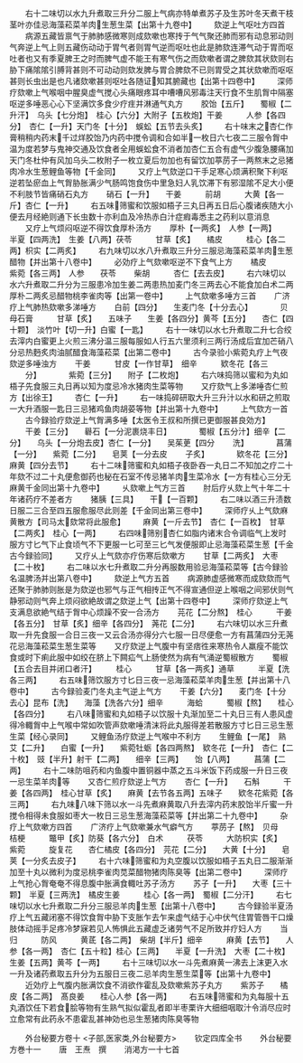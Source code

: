 <!-- { "loadSidebar": true } -->
　　右十二味切以水九升煮取三升分二服上气病亦特单煮苏子及生苏叶冬天煮干枝茎叶亦佳忌海藻菘菜羊肉生葱生菜【出第十九卷中】
　　欬逆上气呕吐方四首
　　病源五藏皆禀气于肺肺感微寒则成欬嗽也寒抟于气气聚还肺而邪有动息邪动则气奔逆上气上则五藏伤动动于胃气者则胃气逆而呕吐也此是肺欬连滞气动于胃而呕吐者也又有季夏脾王之时而脾气虚不能王有寒气伤之而欬嗽者谓之脾欬其状欬则右胁下痛隂隂引膊背甚则不可动动则欬发脾与胃合脾欬不已则胃受之其状欬嗽而呕呕甚则长虫出是也凡诸欬嗽甚则呕吐各随证知其腑藏也【出第十四卷中】
　　深师疗欬嗽上气喉咽中腥臭虚气搅心头痛眼疼耳中嘈嘈风邪毒注天行食不生肌胷中隔塞呕逆多唾恶心心下坚满饮多食少疗疰并淋通气丸方
　　胶饴【五斤】　　蜀椒【二升汗】　乌头【七分炮】　桂心【六分】大附子【五枚炮】干姜　　　人参【各四分】　杏仁【一升】天门冬【十分】　蜈蚣【五节去头炙】
　　右十味末之杏仁作膏稍稍内药末千过烊胶饴乃内药中搅令调和合如半一枚日六七夜二三服令胷中温为度若梦与鬼神交通及饮食者全用蜈蚣食不消者加杏仁五合有虚气少腹急腰痛加天门冬杜仲有风加乌头二枚附子一枚立夏后勿加也有留饮加葶苈子一两熬末之忌猪肉冷水生葱鲤鱼等物【千金同】
　　又疗上气欬逆口干手足寒心烦满积聚下利呕逆若坠瘀血上气胷胁胀满少气肠鸣饱食伤中里急妇人乳饮滞下有邪湿隂不足大小便不利肢节皆痛硝石丸方
　　硝石【一升】　　干姜　　　前胡　　　大黄【各一斤】杏仁【一升】
　　右五味筛蜜和饮服如梧子三丸日再五日后心腹诸疾随大小便去月经絶则通下长虫数十亦利血及冷热赤白汁症瘕毒悉主之药利以意消息
　　又疗上气烦闷呕逆不得饮食厚朴汤方
　　厚朴【一两炙】　人参【一两】　　半夏【四两洗】　生姜【八两】茯苓　　　甘草【炙】　　橘皮　　　桂心【各二两】枳实【二两炙】
　　右九味切以水八升煮取三升分三服忌海藻菘菜羊肉生葱醋物【并出第十八卷中】
　　必効疗上气欬嗽呕逆不下食气上方
　　橘皮　　　紫菀【各三两】　人参　　茯苓
　　柴胡　　　杏仁【去去皮】
　　右六味切以水六升煮取二升分为三服患冷加生姜二两患热加麦门冬三两去心不能食加白术二两厚朴二两炙忌醋物桃李雀肉等【出第一卷中】
　　上气欬嗽多唾方三首
　　广济疗上气肺热欬嗽多涕唾方
　　白前【四分】　　生麦门冬【十分去心】　　　　贝母石膏　　　甘草【炙】　　五味子　　生姜【各四分】黄芩【五分】　　杏仁【四十颗】　淡竹叶【切一升】白蜜【一匙】
　　右十一味切以水七升煮取二升七合绞去滓内白蜜更上火煎三沸分温三服每服如人行五六里须利三两行汤成后宜加芒硝八分忌热麪炙肉油腻醋食海藻菘菜【出第二卷中】
　　古今录验小紫菀丸疗上气夜欬逆多唾浊方
　　干姜　　　甘皮【一作甘草】　细辛　　　欵冬花【各三
　　分】　　　　紫菀【三分】　　附子【二枚炮】
　　右六味捣筛以蜜和为丸如梧子先食服三丸日再以知为度忌冷水猪肉生菜等物
　　又疗欬气上多涕唾杏仁煎方【出徐王】
　　杏仁【一升】
　　右一味捣碎研取大升三升汁以水和研之煎取一大升酒服一匙日三忌猪鸡鱼肉胡荽等物【并出第十九卷中】
　　上气欬方一首
　　古今録验疗欬逆上气胷满多唾【太医令王叔和所撰已更御服甚良効方】
　　干姜【三分】　　礜石【一分泥裹烧丰日】　　　　蜀椒【五分汁】细辛【二分】　　乌头【一分炮去皮】杏仁【一分】　　吴茱茰【四分
　　洗】　　　　菖蒲【一分】　　紫菀【二分】　　皂荚【一分去皮
　　子炙】　　　　欵冬花【三分】　麻黄【四分去节】
　　右十二味筛蜜和丸如梧子夜卧吞一丸日二不知加之疗二十年欬不过二十丸便愈御药也秘在石室不传忌猪羊肉生菜冷水【一方有桂心三分无麻黄千金同出第十九卷中】
　　乆欬嗽上气方三首
　　肘后疗乆欬上气十年二十年诸药疗不差者方
　　猪胰【三具】　　干【一百颗】
　　右二味以酒三升渍数日服二三合至四五服愈服尽此则差【千金同出第三卷中】
　　深师疗乆上气欬麻黄散方【司马太欬常将此服愈】
　　麻黄【一斤去节】　杏仁【一百枚】　甘草【二两炙】　桂心【一两】
　　右四味筛别杏仁如脂内诸末合令调临气上发时服方寸匕气下止食顷气不下更服一匕可至三匕气发便服即止忌海藻菘菜生葱【千金古今録验同】
　　又疗乆上气欬亦疗伤寒后欬嗽方
　　甘草【二两炙】　大枣【二十枚】
　　右二味以水七升煮取二升分再服数用验忌海藻菘菜等【古今録验名温脾汤并出第八卷中】
　　欬逆上气方五首
　　病源肺虚感微寒而成欬欬而气还聚于肺肺则胀是为欬逆也邪气与正气相抟正气不得宣通但逆上喉咽之间邪伏则气静邪动则气奔上烦闷欲絶故谓之欬逆上气【出第十四卷中】
　　深师疗欬逆上气支满息欲絶气结于胷中心烦躁不安一合汤方
　　芫花【二分熬】　桂心　　　干姜【各五分】　甘草【炙】细辛【各四分】　荛花【二分】
　　右六味切以水三升煮取一升先食服一合日三夜一又云合汤亦得分六七服一日尽便愈一方有菖蒲四分无荛花忌海藻菘菜生葱生菜等
　　又疗欬逆上气腹中有坚痞徃来寒热令人羸瘦不能饮食或时下痢此服中如绞在脐上下闗疝气上肠使然为病有气涌逆蜀椒散方
　　蜀椒【五合去目并闭口者汗】　　　桂心　　　甘草【各一两炙】通草　　　半夏【洗各三两】
　　右五味筛饮服方寸匕日三夜一忌海藻菘菜羊肉生葱【并出第十八卷中】
　　古今録验麦门冬丸主气逆上气方
　　干姜【六分】　　麦门冬【十分去心】昆布【洗】　　海藻【洗各六分】细辛　　　海蛤　　　蜀椒【熬】　　桂心【各四分】
　　右八味筛蜜和丸如梧子以饮服十丸渐加至二十丸日三有人患风虚得冷輙胷中上气喉中常如吹管声欬嗽唾清沫将此丸服得差若散服方寸匕日三忌生葱生菜【经心录同】
　　又鲤鱼汤疗欬逆上气喉中不利方
　　生鲤鱼【一尾】　熟艾【二升】　　白蜜【一升】　　紫菀牡蛎【各四两熬】　欵冬花【一升】　杏仁【二十枚】　豉【半升】射干【二两】　　细辛【三两】　　饴【八两】　　　菖蒲【二两】
　　右十二味防咀药和内鱼腹中置铜器中蒸之五斗米饭下药成服一升日三夜一忌生菜羊肉等
　　又杏仁煎疗欬逆上气方
　　杏仁【一升】　　石斛　　　干姜【各四两】　桂心甘草【炙】　　麻黄【去节各五两】五味子　　欵冬花紫菀【各三两】
　　右九味八味下筛以水一斗先煮麻黄取八升去滓内药末胶饴半斤蜜一升搅令相得未食服如枣大一枚日三忌生葱海藻菘菜等【并出第二十九卷中】
　　杂疗上气欬嗽方四首
　　广济疗上气欬嗽兼水气癖气方
　　葶苈子【熬】　贝母　　　桔梗　　　鼈甲【炙】防葵【各六分】　白术　　　茯苓　　　大防枳实【炙】　　紫菀　　　旋复花　　杏仁橘皮【各四分】　芫花【二分】　　大黄【十分】　　皂荚【一分炙去皮子】
　　右十六味筛蜜和为丸空腹以饮服如梧子五丸日二服渐渐加至十丸以微利为度忌桃李雀肉苋菜醋物猪肉陈臭等【出第二卷中】
　　深师疗上气抢心胷奄奄不得息腹中胀满食輙吐苏子汤方
　　苏子【一升】　　大枣【三十颗】　半夏【三两洗】　橘皮生姜　　　桂心【各一两】　蜀椒【二分汗】
　　右七味切以水七升煮取二升分三服忌羊肉生葱【出第十八卷中】
　　古今録验半夏汤疗上气五藏闭塞不得饮食胷中胁下支胀乍去乍来虚气结于心中伏气住胃管唇干口燥肢体动摇手足疼冷梦寐若见人怖惧此五藏虚乏诸劳气不足所致并疗妇人方
　　当归　　　防风　　　黄茋【各二两】　柴胡【半斤】细辛　　　麻黄【去节】　　人参【各一两】　杏仁【五十粒】桂心【三两】　　半夏【一升洗】　大枣【二十枚】　生姜【五两】黄芩【一两】
　　右十三味切以水一斗先煮麻黄一沸去上沫更入水一升及诸药煮取五升分为五服日三夜二忌羊肉生葱生菜等【出第十九卷中】
　　近効疗上气腹内胀满饮食不消欲作霍乱及欬嗽紫苏子丸方
　　紫苏子　　橘皮【各二两】　髙良姜　　桂心人参【各一两】
　　右五味筛蜜和为丸每服十五丸酒饮任下若食脍等物有生熟气拟似霍乱者即半枣栗许大细细咽取汁令消尽应时立愈常有此药永不患霍乱甚神効也忌生葱猪肉陈臭等物



　　外台秘要方卷十
<子部,医家类,外台秘要方>
　　钦定四库全书
　　外台秘要方巻十一
　　唐　王焘　撰
　　消渇方一十七首
